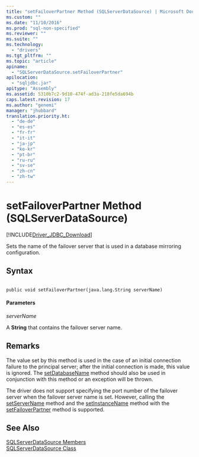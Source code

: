 ```yaml
---
title: "setFailoverPartner Method (SQLServerDataSource) | Microsoft Docs"
ms.custom: ""
ms.date: "11/10/2016"
ms.prod: "sql-non-specified"
ms.reviewer: ""
ms.suite: ""
ms.technology: 
  - "drivers"
ms.tgt_pltfrm: ""
ms.topic: "article"
apiname: 
  - "SQLServerDataSource.setFailoverPartner"
apilocation: 
  - "sqljdbc.jar"
apitype: "Assembly"
ms.assetid: 5310b7c2-9d10-474f-ad3a-218fe5da694b
caps.latest.revision: 17
ms.author: "genemi"
manager: "jhubbard"
translation.priority.ht: 
  - "de-de"
  - "es-es"
  - "fr-fr"
  - "it-it"
  - "ja-jp"
  - "ko-kr"
  - "pt-br"
  - "ru-ru"
  - "sv-se"
  - "zh-cn"
  - "zh-tw"
---
```

# setFailoverPartner Method (SQLServerDataSource)
[!INCLUDE[Driver_JDBC_Download](../../../connect/jdbc/includes)]

  Sets the name of the failover server that is used in a database mirroring configuration.  
  
## Syntax  
  
```  
  
public void setFailoverPartner(java.lang.String serverName)  
```  
  
#### Parameters  
 *serverName*  
  
 A **String** that contains the failover server name.  
  
## Remarks  
 The value set by this method is used in the case of an initial connection failure to the principal server; after the initial connection is made, this value is ignored. The [setDatabaseName](../../../connect/jdbc/reference/setdatabasename-method--sqlserverdatasource-.md) method should also be used in conjunction with this method or an exception will be thrown.  
  
 The driver does not support specifying the port number of the failover server when the failover server name is set. However, calling the [setServerName](../../../connect/jdbc/reference/setservername-method--sqlserverdatasource-.md) method and the [setInstanceName](../../../connect/jdbc/reference/setinstancename-method--sqlserverdatasource-.md) method with the [setFailoverPartner](../../../connect/jdbc/reference/setfailoverpartner-method--sqlserverdatasource-.md) method is supported.  
  
## See Also  
 [SQLServerDataSource Members](../../../connect/jdbc/reference/sqlserverdatasource-members.md)   
 [SQLServerDataSource Class](../../../connect/jdbc/reference/sqlserverdatasource-class.md)  
  
  